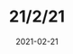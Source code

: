 ---
layout: minutes
title: 21/2/21
subgroup: community
date: 2021-02-21
facilitator: Sample Person
notetaker: Another Person
---